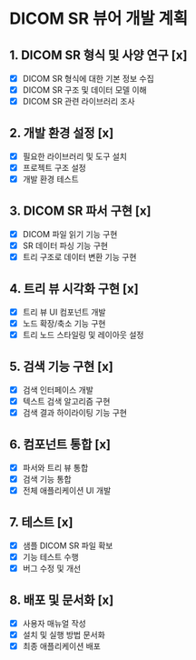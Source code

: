 # DICOM SR 뷰어 개발 계획

## 1. DICOM SR 형식 및 사양 연구 [x]
- [x] DICOM SR 형식에 대한 기본 정보 수집
- [x] DICOM SR 구조 및 데이터 모델 이해
- [x] DICOM SR 관련 라이브러리 조사

## 2. 개발 환경 설정 [x]
- [x] 필요한 라이브러리 및 도구 설치
- [x] 프로젝트 구조 설정
- [x] 개발 환경 테스트

## 3. DICOM SR 파서 구현 [x]
- [x] DICOM 파일 읽기 기능 구현
- [x] SR 데이터 파싱 기능 구현
- [x] 트리 구조로 데이터 변환 기능 구현

## 4. 트리 뷰 시각화 구현 [x]
- [x] 트리 뷰 UI 컴포넌트 개발
- [x] 노드 확장/축소 기능 구현
- [x] 트리 노드 스타일링 및 레이아웃 설정

## 5. 검색 기능 구현 [x]
- [x] 검색 인터페이스 개발
- [x] 텍스트 검색 알고리즘 구현
- [x] 검색 결과 하이라이팅 기능 구현

## 6. 컴포넌트 통합 [x]
- [x] 파서와 트리 뷰 통합
- [x] 검색 기능 통합
- [x] 전체 애플리케이션 UI 개발

## 7. 테스트 [x]
- [x] 샘플 DICOM SR 파일 확보
- [x] 기능 테스트 수행
- [x] 버그 수정 및 개선

## 8. 배포 및 문서화 [x]
- [x] 사용자 매뉴얼 작성
- [x] 설치 및 실행 방법 문서화
- [x] 최종 애플리케이션 배포
